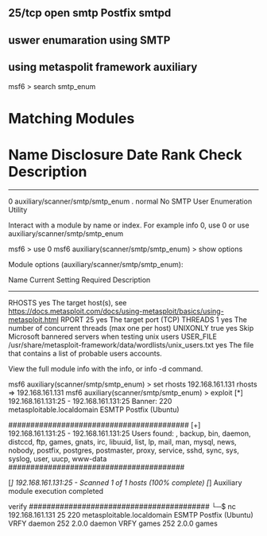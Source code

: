## 25/tcp   open  smtp        Postfix smtpd
## uswer enumaration using SMTP
## using metaspolit framework auxiliary

msf6 > search smtp_enum

Matching Modules
================

   #  Name                              Disclosure Date  Rank    Check  Description
   -  ----                              ---------------  ----    -----  -----------
   0  auxiliary/scanner/smtp/smtp_enum  .                normal  No     SMTP User Enumeration Utility


Interact with a module by name or index. For example info 0, use 0 or use auxiliary/scanner/smtp/smtp_enum

msf6 > use 0
msf6 auxiliary(scanner/smtp/smtp_enum) > show options 

Module options (auxiliary/scanner/smtp/smtp_enum):

   Name       Current Setting                                                Required  Description
   ----       ---------------                                                --------  -----------
   RHOSTS                                                                    yes       The target host(s), see https://docs.metasploit.com/docs/using-metasploit/basics/using-metasploit.html
   RPORT      25                                                             yes       The target port (TCP)
   THREADS    1                                                              yes       The number of concurrent threads (max one per host)
   UNIXONLY   true                                                           yes       Skip Microsoft bannered servers when testing unix users
   USER_FILE  /usr/share/metasploit-framework/data/wordlists/unix_users.txt  yes       The file that contains a list of probable users accounts.


View the full module info with the info, or info -d command.

msf6 auxiliary(scanner/smtp/smtp_enum) > set rhosts 192.168.161.131
rhosts => 192.168.161.131
msf6 auxiliary(scanner/smtp/smtp_enum) > exploit
[*] 192.168.161.131:25    - 192.168.161.131:25 Banner: 220 metasploitable.localdomain ESMTP Postfix (Ubuntu)

#########################################
[+] 192.168.161.131:25    - 192.168.161.131:25 Users found: , backup, bin, daemon, distccd, ftp, games, gnats, irc, libuuid, list, lp, mail, man, mysql, news, nobody, postfix, postgres, postmaster, proxy, service, sshd, sync, sys, syslog, user, uucp, www-data
########################################

[*] 192.168.161.131:25    - Scanned 1 of 1 hosts (100% complete)
[*] Auxiliary module execution completed


verify
#########################################
└─$ nc 192.168.161.131 25
220 metasploitable.localdomain ESMTP Postfix (Ubuntu)
VRFY daemon
252 2.0.0 daemon
VRFY games
252 2.0.0 games

